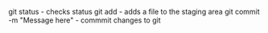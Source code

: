 git status - checks status 
git add <file-name> - adds a file to the staging area
git commit -m "Message here" - commmit changes to git